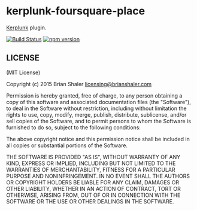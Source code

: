 # kerplunk-foursquare-place

[Kerplunk](https://github.com/brianshaler/kerplunk) plugin. 

[![Build Status](https://travis-ci.org/brianshaler/kerplunk-foursquare-place.svg)](https://travis-ci.org/brianshaler/kerplunk-foursquare-place)
[![npm version](https://img.shields.io/npm/v/kerplunk-foursquare-place.svg)](https://www.npmjs.com/package/kerplunk-foursquare-place)

## LICENSE

(MIT License)

Copyright (c) 2015 Brian Shaler <licensing@brianshaler.com>

Permission is hereby granted, free of charge, to any person obtaining
a copy of this software and associated documentation files (the
"Software"), to deal in the Software without restriction, including
without limitation the rights to use, copy, modify, merge, publish,
distribute, sublicense, and/or sell copies of the Software, and to
permit persons to whom the Software is furnished to do so, subject to
the following conditions:

The above copyright notice and this permission notice shall be
included in all copies or substantial portions of the Software.

THE SOFTWARE IS PROVIDED "AS IS", WITHOUT WARRANTY OF ANY KIND,
EXPRESS OR IMPLIED, INCLUDING BUT NOT LIMITED TO THE WARRANTIES OF
MERCHANTABILITY, FITNESS FOR A PARTICULAR PURPOSE AND
NONINFRINGEMENT. IN NO EVENT SHALL THE AUTHORS OR COPYRIGHT HOLDERS BE
LIABLE FOR ANY CLAIM, DAMAGES OR OTHER LIABILITY, WHETHER IN AN ACTION
OF CONTRACT, TORT OR OTHERWISE, ARISING FROM, OUT OF OR IN CONNECTION
WITH THE SOFTWARE OR THE USE OR OTHER DEALINGS IN THE SOFTWARE.
